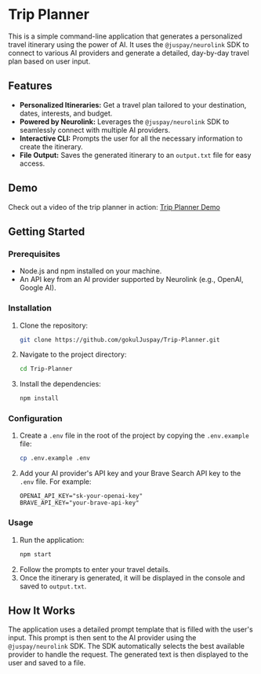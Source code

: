 # Trip Planner

This is a simple command-line application that generates a personalized travel itinerary using the power of AI. It uses the `@juspay/neurolink` SDK to connect to various AI providers and generate a detailed, day-by-day travel plan based on user input.

## Features

-   **Personalized Itineraries:** Get a travel plan tailored to your destination, dates, interests, and budget.
-   **Powered by Neurolink:** Leverages the `@juspay/neurolink` SDK to seamlessly connect with multiple AI providers.
-   **Interactive CLI:** Prompts the user for all the necessary information to create the itinerary.
-   **File Output:** Saves the generated itinerary to an `output.txt` file for easy access.

## Demo

Check out a video of the trip planner in action: [Trip Planner Demo](https://drive.google.com/file/d/17fU4uctF78IJ1gdalCkMcW4jnONKmERN/view?usp=sharing)

## Getting Started

### Prerequisites

-   Node.js and npm installed on your machine.
-   An API key from an AI provider supported by Neurolink (e.g., OpenAI, Google AI).

### Installation

1.  Clone the repository:
    ```bash
    git clone https://github.com/gokulJuspay/Trip-Planner.git
    ```
2.  Navigate to the project directory:
    ```bash
    cd Trip-Planner
    ```
3.  Install the dependencies:
    ```bash
    npm install
    ```

### Configuration

1.  Create a `.env` file in the root of the project by copying the `.env.example` file:
    ```bash
    cp .env.example .env
    ```
2.  Add your AI provider's API key and your Brave Search API key to the `.env` file. For example:
    ```
    OPENAI_API_KEY="sk-your-openai-key"
    BRAVE_API_KEY="your-brave-api-key"
    ```

### Usage

1.  Run the application:
    ```bash
    npm start
    ```
2.  Follow the prompts to enter your travel details.
3.  Once the itinerary is generated, it will be displayed in the console and saved to `output.txt`.

## How It Works

The application uses a detailed prompt template that is filled with the user's input. This prompt is then sent to the AI provider using the `@juspay/neurolink` SDK. The SDK automatically selects the best available provider to handle the request. The generated text is then displayed to the user and saved to a file.
